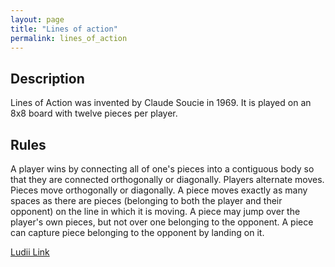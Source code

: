 ```yaml
---
layout: page
title: "Lines of action"
permalink: lines_of_action
---
```

## Description

Lines of Action was invented by Claude Soucie in 1969. It is played on an 8x8 board with twelve pieces per player.

## Rules

A player wins by connecting all of one's pieces into a contiguous body so that they are connected orthogonally or diagonally. Players alternate moves. Pieces move orthogonally or diagonally. A piece moves exactly as many spaces as there are pieces (belonging to both the player and their opponent) on the line in which it is moving. A piece may jump over the player's own pieces, but not over one belonging to the opponent. A piece can capture piece belonging to the opponent by landing on it.

[Ludii Link](https://ludii.games/details.php?keyword=Lines%20of%20Action)
